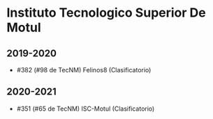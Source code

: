# Instituto Tecnologico Superior De Motul

## 2019-2020

- #382 (#98 de TecNM) Felinos8 (Clasificatorio)

## 2020-2021

- #351 (#65 de TecNM) ISC-Motul (Clasificatorio)


